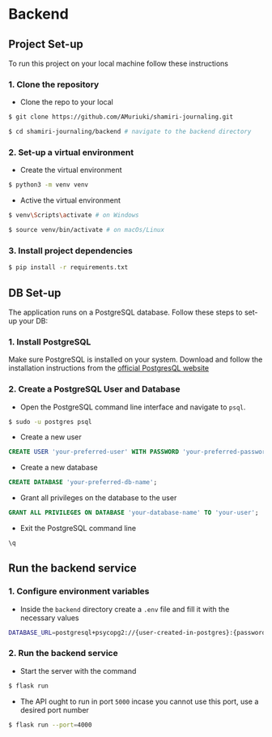 # Backend

## Project Set-up
To run this project on your local machine follow these instructions

### 1. Clone the repository
- Clone the repo to your local

```sh
$ git clone https://github.com/AMuriuki/shamiri-journaling.git

$ cd shamiri-journaling/backend # navigate to the backend directory 
```

### 2. Set-up a virtual environment
- Create the virtual environment

```sh
$ python3 -m venv venv
```

- Active the virtual environment

```sh
$ venv\Scripts\activate # on Windows
```

```sh
$ source venv/bin/activate # on macOs/Linux
```

### 3. Install project dependencies

```sh
$ pip install -r requirements.txt
```

## DB Set-up
The application runs on a PostgreSQL database. Follow these steps to set-up your DB:

### 1. Install PostgreSQL

Make sure PostgreSQL is installed on your system. Download and follow the installation instructions from the [official PostgresQL website](https://www.postgresql.org/download/)

### 2. Create a PostgreSQL User and Database

- Open the PostgreSQL command line interface and navigate to `psql`.

```sh
$ sudo -u postgres psql
```

- Create a new user

```sql
CREATE USER 'your-preferred-user' WITH PASSWORD 'your-preferred-password';
```

- Create a new database

```sql
CREATE DATABASE 'your-preferred-db-name';
```

- Grant all privileges on the database to the user

```sql
GRANT ALL PRIVILEGES ON DATABASE 'your-database-name' TO 'your-user';
```

- Exit the PostgreSQL command line

```sql
\q
```

## Run the backend service

### 1. Configure environment variables

- Inside the `backend` directory create a `.env` file and fill it with the necessary values

```sh
DATABASE_URL=postgresql+psycopg2://{user-created-in-postgres}:{password-you-created}@localhost:5432/{database-name}
```

### 2. Run the backend service

- Start the server with the command

```sh
$ flask run
```

- The API ought to run in port `5000` incase you cannot use this port, use a desired port number

```sh
$ flask run --port=4000
```


